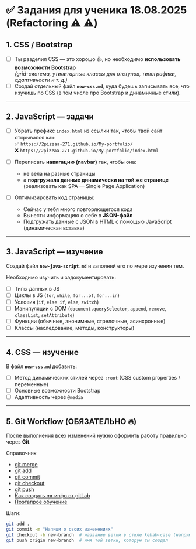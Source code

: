 # ✅ Задания для ученика 18.08.2025 (Refactoring :warning: :warning:)

## 1. CSS / Bootstrap
- [ ] Ты разделил CSS — это хорошо 👍, но необходимо **использовать возможности Bootstrap**  
  *(grid-система, утилитарные классы для отступов, типографики, адаптивности и т. д.)*  
- [ ] Создай отдельный файл **`new-css.md`**, куда будешь записывать все, что изучишь по CSS (в том числе про Bootstrap и динамичные стили).  

---

## 2. JavaScript — задачи
- [ ] Убрать префикс `index.html` из ссылки так, чтобы твой сайт открывался как:  
  ✅ `https://2pizzaa-271.github.io/My-portfolio/`  
  ❌ `https://2pizzaa-271.github.io/My-portfolio/index.html`  

- [ ] Переписать **навигацию (navbar)** так, чтобы она:  
  - не вела на разные страницы  
  - а **подгружала данные динамически на той же странице** (реализовать как SPA — Single Page Application)  

- [ ] Оптимизировать код страницы:  
  - Сейчас у тебя много повторяющегося кода  
  - Вынести информацию о себе в **JSON-файл**  
  - Подгружать данные с JSON в HTML с помощью JavaScript (динамическая вставка)  

---

## 3. JavaScript — изучение
Создай файл **`new-java-script.md`** и заполняй его по мере изучения тем.  

Необходимо изучить и задокументировать:
- [ ] Типы данных в JS  
- [ ] Циклы в JS (`for`, `while`, `for...of`, `for...in`)  
- [ ] Условия (`if`, `else if`, `else`, `switch`)  
- [ ] Манипуляции с DOM (`document.querySelector`, `append`, `remove`, `classList`, `setAttribute`)  
- [ ] Функции (обычные, анонимные, стрелочные, асинхронные)  
- [ ] Классы (наследование, методы, конструкторы)  

---

## 4. CSS — изучение
В файл **`new-css.md`** добавить:
- [ ] Метод динамических стилей через `:root` (CSS custom properties / переменные)  
- [ ] Основные возможности Bootstrap  
- [ ] Адаптивность через `@media`  

---

## 5. Git Workflow (ОБЯЗАТЕЛЬНО :fire:)
После выполнения всех изменений нужно оформить работу правильно через **Git**.  

Справочник 
- [git merge](https://git-scm.com/docs/git-merge)
- [git add](https://git-scm.com/docs/git-add.html#_description)
- [git commit](https://git-scm.com/docs/git-commit)
- [git checkout](https://git-scm.com/docs/git-checkout)
- [git push](https://git-scm.com/docs/git-push.html#_examples)
- [Как создать mr инфо от gitLab](https://docs.gitlab.com/user/project/merge_requests/creating_merge_requests/)
- [Поэтапрое обучение](https://ru.stackoverflow.com/questions/1249498/%D1%81%D0%B4%D0%B5%D0%BB%D0%B0%D1%82%D1%8C-merge-request-%D0%BD%D0%B0-gitlab-%D1%87%D0%B5%D1%80%D0%B5%D0%B7-git-bash)

Шаги:  
```bash
git add .
git commit -m "Напиши о своих изменениях"
git checkout -b new-branch  # название ветки в стиле kebab-case (например: fix-navbar, add-json-data, optimize-css)
git push origin new-branch  # имя той ветки, которую ты создал
